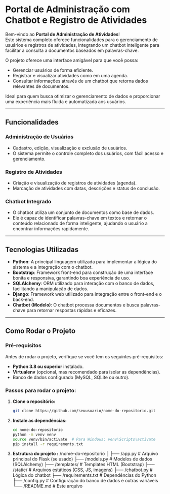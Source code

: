 # Portal de Administração com Chatbot e Registro de Atividades

Bem-vindo ao **Portal de Administração de Atividades**!  
Este sistema completo oferece funcionalidades para o gerenciamento de usuários e registros de atividades, integrando um chatbot inteligente para facilitar a consulta a documentos baseados em palavras-chave.

O projeto oferece uma interface amigável para que você possa:
- Gerenciar usuários de forma eficiente.
- Registrar e visualizar atividades como em uma agenda.
- Consultar informações através de um chatbot que retorna dados relevantes de documentos.

Ideal para quem busca otimizar o gerenciamento de dados e proporcionar uma experiência mais fluida e automatizada aos usuários.

---

## Funcionalidades

### Administração de Usuários
- Cadastro, edição, visualização e exclusão de usuários.  
- O sistema permite o controle completo dos usuários, com fácil acesso e gerenciamento.

### Registro de Atividades
- Criação e visualização de registros de atividades (agenda).  
- Marcação de atividades com datas, descrições e status de conclusão.

### Chatbot Integrado
- O chatbot utiliza um conjunto de documentos como base de dados.  
- Ele é capaz de identificar palavras-chave em textos e retornar o conteúdo relacionado de forma inteligente, ajudando o usuário a encontrar informações rapidamente.

---

## Tecnologias Utilizadas

- **Python**: A principal linguagem utilizada para implementar a lógica do sistema e a integração com o chatbot.
- **Bootstrap**: Framework front-end para construção de uma interface bonita e responsiva, garantindo boa experiência de uso.
- **SQLAlchemy**: ORM utilizado para interação com o banco de dados, facilitando a manipulação de dados.
- **Django**: Framework web utilizado para integração entre o front-end e o back-end.
- **Chatbot (Modelo)**: O chatbot processa documentos e busca palavras-chave para retornar respostas rápidas e eficazes.

---

## Como Rodar o Projeto

### Pré-requisitos

Antes de rodar o projeto, verifique se você tem os seguintes pré-requisitos:

- **Python 3.8 ou superior** instalado.
- **Virtualenv** (opcional, mas recomendado para isolar as dependências).
- Banco de dados configurado (MySQL, SQLite ou outro).

### Passos para rodar o projeto:

1. **Clone o repositório:**
   ```bash
   git clone https://github.com/seuusuario/nome-do-repositorio.git

2. **Instale as dependências:**
   ```bash
   cd nome-do-repositorio
   python -m venv venv
   source venv/bin/activate  # Para Windows: venv\Scripts\activate
   pip install -r requirements.txt
   
3. **Estrutura do projeto :**
   /nome-do-repositorio
   │
   ├── /app.py                  # Arquivo principal do Flask (se usado)
   ├── /models.py               # Modelos de dados (SQLAlchemy)
   ├── /templates/              # Templates HTML (Bootstrap)
   ├── /static/                 # Arquivos estáticos (CSS, JS, imagens)
   ├── /chatbot.py              # Lógica do chatbot
   ├── /requirements.txt        # Dependências do Python
   ├── /config.py               # Configuração do banco de dados e outras variáveis
   └── /README.md               # Este arquivo


